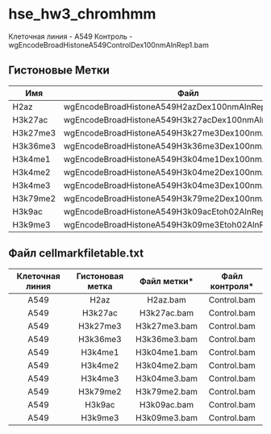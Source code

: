 # hse_hw3_chromhmm

Клеточная линия - А549
Контроль - wgEncodeBroadHistoneA549ControlDex100nmAlnRep1.bam 

## Гистоновые Метки

Имя | Файл
--- | ---
H2az | wgEncodeBroadHistoneA549H2azDex100nmAlnRep1.bam
H3k27ac | wgEncodeBroadHistoneA549H3k27acDex100nmAlnRep1.bam
H3k27me3| wgEncodeBroadHistoneA549H3k27me3Dex100nmAlnRep1.bam
H3k36me3 | wgEncodeBroadHistoneA549H3k36me3Dex100nmAlnRep1.bam
H3k4me1 | wgEncodeBroadHistoneA549H3k04me1Dex100nmAlnRep1.bam
H3k4me2 | wgEncodeBroadHistoneA549H3k04me2Dex100nmAlnRep1.bam
H3k4me3 | wgEncodeBroadHistoneA549H3k04me3Dex100nmAlnRep1.bam
H3k79me2 | wgEncodeBroadHistoneA549H3k79me2Dex100nmAlnRep1.bam
H3k9ac | wgEncodeBroadHistoneA549H3k09acEtoh02AlnRep1.bam
H3k9me3 | wgEncodeBroadHistoneA549H3k09me3Etoh02AlnRep1.bam

## Файл cellmarkfiletable.txt

|   Клеточная линия   | Гистоновая метка | Файл метки*| Файл контроля*|
|:-------------------:|:----------------:|:----------:|:-------------:|
|A549	                |H2az	         |H2az.bam|Control.bam    |
|A549	                |H3k27ac	         |H3k27ac.bam	|Control.bam    |
|A549	                |H3k27me3	         |H3k27me3.bam|Control.bam    |
|A549	                |H3k36me3	         |H3k36me3.bam	|Control.bam    |
|A549	                |H3k4me1	         |H3k04me1.bam|Control.bam    |
|A549	                |H3k4me2	         |H3k04me2.bam	|Control.bam    |
|A549	                |H3k4me3	           |H3k04me3.bam	|Control.bam    |
|A549	                |H3k79me2	         |H3k79me2.bam	|Control.bam    |
|A549	                |H3k9ac	         |H3k09ac.bam|Control.bam    |
|A549	                |H3k9me3	             |H3k09me3.bam	  |Control.bam    |

